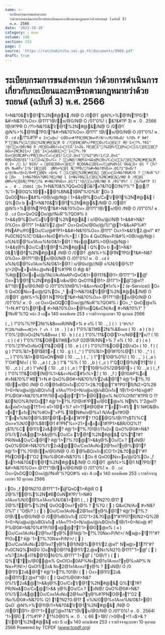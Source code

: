 ```yaml
---
name: >-
  ระเบียบกรมการขนส่งทางบก
  ว่าด้วยการดำเนินการเกี่ยวกับทะเบียนและภาษีรถตามกฎหมายว่าด้วยรถยนต์ (ฉบับที่ 3)
  พ.ศ. 2566
date: '2023-10-10'
category: ง พิเศษ
volume: 140
section: 253
page: 3
source: 'https://ratchakitcha.soc.go.th/documents/9968.pdf'
draft: true
---
```


# ระเบียบกรมการขนส่งทางบก ว่าด้วยการดำเนินการเกี่ยวกับทะเบียนและภาษีรถตามกฎหมายว่าด้วยรถยนต์ (ฉบับที่ 3) พ.ศ. 2566

1>N&?0&1/@1%2N#@& /N@ O /0@1 ํ @N%>%@1N?P0/?&#>N&?0%Oล>.@1?1"!@/ห/@0/N@ O /01"0%!์ ( &?&#?P 3) พ . 0 . 2566 !@/#?PR O /?1>N&?0&1/@1%2N#@&/N@ O /0@1 ํ @N%>%@1N?P0/?&#>N&?0%Oล>.@1?1" !@/ห/@0/N@ O /01"0%!์ พ . 0 . `cd` ล/?%#?P `e 2>ห@ค/ `cd` Oล>#?POORNพ>P/N!>/R/OOลO/ %?Q% P 0#?P'ัB&?%1/@1%2N#@&R O /?@1NAPอ/P0Oอ/Cล@1? #ํ@'1>?%.?01" !@/ห/@0/N@ O /0@1คBO/ค1อ(CO'1>2&.?0@1"?&2ํ@%?@%ค>11/@1ํ@?&Oล>2NN21>/ @1'1>อ&$B1>'1>?%.?0 Oล>@1NAPอ/P0Oอ/Cล(ล@1!1/2.@พ1"?&2"@%!1/2.@พ1" #ํ@QหO2@/@1"!1/2อ&Oอ/Cล ? ลN@/(N@%1>&&ฐ@%Oอ/Cลอ1/@1%2N#@&R O 2> / 1/ N1O/ ล @1QOOล>@1? NO&Nอ2@1หล?ฐ@%Q%1C'O&&1> @1 ? %?Q% NพAPอ'1?&'1B@1 ํ @N%>%@1 N?P0/?&#>N&?0%Oล>.@1?1"QหO/?ค/@/Nห/@>2/0>P@Q% อ$>& ? 1/@1%2N#@& @ออ1>N&?0&R/O ? !NอR'%?Q Oอ _ 1>N&?0&%?QN1?0/N@ ì 1>N&?0&1/@1%2N#@&/N@ O /0@1 ํ @N%>%@1N?P0/?& #>N&?0%Oล>.@1?1"!@/ห/@0/N@ O /01"0%!์ ( &?&#?P 3) พ . 0 . 2566î Oอ ` 1>N&?0&%?QQหOQO&?ค?&!?QO!N/?%"? @/?%'1>@0Q%1@>@%BN&1@N'็%!O%R' Oอ 3 QหO0Nล>&#%>0@/คํ@/N@ ì 1>&&ฐ@%Oอ/Cล1/@1%2N#@& î Q%Oอ b อ1>N&?0&1/@1%2N#@&/N@ O /0@1 ํ @N%>%@1N?P0/?&#>N&?0%Oล>.@1?1"!@/ห/@0 /N@ O /01"0%!์ พ . 0 . `cd` Oล>QหOQOค/@/!NอR'%?QO#% ìì 1>&&ฐ@%Oอ/Cล1/@1%2N#@& î ห/@0ค/@//N@ 1>&&#>N&?0%Oล>.@1?1" 1>&&!1/2.@พ1" Oล>QหOห/@0ค/@/1//"@1>&&อAP%#?PNAPอ/P0Oอ/Cล/@#?P1>&&#>N&?0%Oล>.@1?1" Oล>1>&&!1/2.@พ1" #?Pอ0CNQ%1C'O&&อ>NลO#1อ%>2์ î Oอ 4 QหONพ>P/&#%>0@/คํ@/N@ ì ห%N/0@%ห1Aอห%N/0&1>@1 î !Nอ@&#%>0@/คํ@/N@ ì 1>&&ฐ@%Oอ/Cล1/@1%2N#@& î Q%Oอ b อ1>N&?0&1/@1%2N#@& /N@ O /0@1 ํ @N%>%@1N?P0/?&#>N&?0%Oล>.@1?1"!@/ห/@0/N@ O /01"0%!์ พ . 0 . `cd` ìì ห%N/0@%ห1Aอห%N/0&1>@1 î ห/@0ค/@//N@ ห%N/0@%1?ฐ/>2@ห>ห1Aอ.@คNอ%#?PR O #ํ@ &?%#@Oอ!ลค/@/1N///AอNพAPอQหO&1>@11?&ํ@1>.@1?1"'1>ํ@'ี Oล>1/@1%2N#@&/อ&ห/@0 QหO1?&ํ@1>.@1?'1>ํ@'ี2ํ@ห1?&1"!@/ห/@0/N@ O /01"0%!์(N@%1>&&อ>NลO#1อ%>2์ (e-Service)î Oอ 5 QหO0Nล>ค/@/Q%Oอ _^ อ1>N&?0&1/@1%2N#@&/N@ O /0@1 ํ @N%>%@1 N?P0/?&#>N&?0%Oล>.@1?1"!@/ห/@0/N@ O /01"0%!์ พ . 0 . `cd` Oล>QหOQOOอค/@/!NอR'%?QO#% ì Oอ _^ QหOํ@ห% '1>N.#1"Q%@1อ #>N&?0%Oล>@1ออQ&คCN/Aอ #>N&?0%1" ? !NอR'%?Q หน้า 3 เลม 140 ตอนพิเศษ 253 ง ราชกิจจานุเบกษา 10 ตุลาคม 2566

( _ ) 1"0%!์%?P2N/%&BคคลR/NN>% e ค% ( 10 . _ ) ( ` ) 1"0%!์%?P2N/%&BคคลN>% 7 ค% ( 10 . ` ) ( a ) 1"0%!์&11#B2N/%&Bคคล ( 10 . a ) ( b ) 1"0%!์2@/ลOอ2N/%&Bคคล ( 10 . b ) ( c ) 1"0%!์1?&O@1>ห/N@?ห/? ( 10 . c ) ( d ) 1"0%!์1?&O@&11#Bค%P 02@1R/NN>% 7 ค% ( 10 . d ) ( e ) 1"0%!์2?PลOอNลO1?&O@ ( 10 . e ) ( f ) 1"0%!์1?&O@2@/ลOอ ( 10 . f ) ( g ) 1"0%!์&1>@1$B1> ( 10 . g ) ( _^ ) 1"0%!์&1>@1#?0%@1 ( 10 . _^ ) ( __ ) 1"0%!์&1>@1QหONN@ ( 10 . __ ) ( _` ) 1"?10@%0%!์ ( 10 . _` ) ( _a ) 1"O#1N!อ1์ ( 10 . _a ) ( _b ) 1"& "%% ( 10 . _b ) ( _c ) 1"QO@%N1!111/ ( 10 . _c ) ( _d ) 1"พN/ ( 10 . _d ) ( _e ) 1"?10@%0%!์2@$@1> ( 10 . _e ) ( _f ) 1"0%!์1?&O@(N@%1>&&อ>NลO#1อ%>2์ ( 10 . _f ) @10AP%อ #>N&?0%1"#B'1>N.# QหO%@0#>N&?0%!1/2อ&@1? #ํ@'1>?%.?0 !@/ห/@0 /N@ O /0@1คBO/ค1อ(CO'1>2&.?0@1"#?P0?R/N2>Q%2B 1>0>N/ล@ค/@/คBO/ค1อ ห1Aอ/?1>0>N/ล@ค/@/คBO/ค1อ !@/1>0>N/ล@#?P%@0#>N&?0%#?P/1@อ@@?1'1>@0ํ@ห% N/O%O!N1"#?PR O 1?&0N/O%R/N!Oอ? #ํ@'1>?%.?0!@/#?Pห/@0ํ@ห% NN% 1"2ํ@ห1?&อค์พ1>/ห@1?!1>0์ พ1>1@>%? พ1>1?#@0@# 1"อ1>#1/ 1/ N#0&@ล อค์1'ค1อ2N/%#Oอ">P% 1BN#พ/ห@%ค1 N/Aอพ?#0@ 1"อห%N/0@%$B1@1ออค์1#?P? !?Q@Q%!@/1?ฐ$11/%C Oล>ห%N/0@%$B1@1 #?PN'็%อ>21>ออค์1#?P1>&BR/OQ%1?ฐ$11/%C @1!1/2อ&@1? #ํ@'1>?%.?0!@//11ค2อ QหO%@0#>N&?0%!1/2อ&@1>&&ฐ@%Oอ/Cล 1/@1%2N#@& Q%1?#?PR/Nพ&Oอ/Cล@1? #ํ@'1>?%.?0@1>&&ฐ@%Oอ/Cล ? ลN@/ QหO%@0#>N&?0%!1/2อ&@Oอ/Cลห1AอNอ2@1หล?ฐ@%@1? #ํ@'1>?%.?0!@/ห/@0/N@ O /0 @1คBO/ค1อ(CO'1>2&.?0@1"#?PNO@อ1"O2 !Nอ%@0#>N&?0% î Oอ 6 QหO0Nล>ค/@/Q%Oอ _f อ1>N&?0&1/@1%2N#@&/N@ O /0@1 ํ @N%>%@1 N?P0/?&#>N&?0%Oล>.@1?1"!@/ห/@0/N@ O /01"0%!์ พ . 0 . `cd` Oล>QหOQOOอค/@/!NอR'%?QO#% หน้า 4 เลม 140 ตอนพิเศษ 253 ง ราชกิจจานุเบกษา 10 ตุลาคม 2566

ì Oอ _f @1N2?0.@1?1"'1>ํ@'ีQหO1>#ํ@R O  2ํ@%?@%%2N#BOหN#?P/'1>N#0 ห1Aอห%N/0@%ห1Aอห%N/0&1>@1 ( _ ) 1?N2?0.@1?  2ํ@%?@%%2N QหOQOหล?ฐ@% ? %?Q (  ) Q&คCN/Aอ #>N&?0%1" ( "O@/? ) (  ) Oอ/Cลห1AอNอ2@1หล?ฐ@%@1? #ํ@'1>?%.?0!@/ห/@0/N@ O /0@1คBO/ค1อ (CO'1>2&.?0@1"#?P0?R/N2>Q%2B 1>0>N/ล@ค/@/คBO/ค1อ ห1Aอ/?1>0>N/ล@ค/@/คBO/ค1อ!@/1>0>N/ล@ #?P%@0#>N&?0%#?P/1@อ@@?1'1>@0ํ@ห% ( ค ) Oอ/Cลห1AอNอ2@1หล?ฐ@%@1#ํ@'1>?%.?0Nพ>P/N!>/ Nพ@>1?1"#?P!Oอ? #ํ@ '1>?%.?0Nพ>P/N!>/ (  ) Oอ/Cลห1AอNอ2@1หล?ฐ@%@1(N@%@1!1/2.@พ1" Nพ@>1?1"#?Pอ0CNQ%N@0 !OอNO@1?&@1!1/2.@พNอ%N2?0.@1?1"'1>ํ@'ี (  ) ห%?2Aออ1?&@10N/O%.@1?1"'1>ํ@'ี ( "O@/? ) (  ) Q%1?ห/@0ํ@ห% QหO!Oอ0AP%Nอ2@1ห1Aอหล?ฐ@%อAP% N Nพ>P/N!>/ QหO!1/2อ& Nอ2@1ห1Aอหล?ฐ@% ? ลN@/ O /0 @1!1/2อ&@1? #ํ@'1>?%.?0!@/ (  ) Oล>@1!1/2อ&(ล@1!1/2.@พ1"!@/ (  ) QหO%@0#>N&?0%!1/2อ&@1>&&ฐ@%Oอ/Cล1/@1%2N#@& Q%1?#?PR/Nพ&Oอ/Cล@1>&& ฐ@%Oอ/Cล ? ลN@/ QหO%@0#>N&?0%!1/2อ&@Oอ/Cลห1AอNอ2@1หล?ฐ@%#?PNO@อ1"O2  !Nอ%@0#>N&?0% (2) 1?N2?0.@1?  ห%N/0@%ห1Aอห%N/0&1>@1 QหO ํ @N%>%@1!@/1>N&?0&1/@1%2N#@& /N@ O /0@1ํ@1>.@1?'1>ํ@'ี2ํ@ห1?&1"!@/ห/@0/N@ O /01"0%!์ พ . 0 . 2564î '1>@0  /?%#?P 7 ?%0@0% พ . 0 . `c 66 >1B!/์ />0@ล>!1 อ$>& ? 1/@1%2N#@& หน้า 5 เลม 140 ตอนพิเศษ 253 ง ราชกิจจานุเบกษา 10 ตุลาคม 2566 Powered by TCPDF (www.tcpdf.org)
